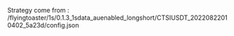 Strategy come from : /flyingtoaster/1s/0.1.3_1sdata_auenabled_longshort/CTSIUSDT_20220822010402_5a23d/config.json